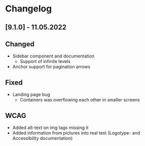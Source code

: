 # Changelog

## [9.1.0] - 11.05.2022

## Changed
-   Sidebar component and documentation
    -   Support of infinite levels
-   Anchor support for pagination arrows

## Fixed
-   Landing page bug
    -   Containers was overflowing each other in smaller screens
    
## WCAG
-   Added alt-text on img tags missing it
-   Added information from pictures into real text (Logotype- and Accessibility documentation)